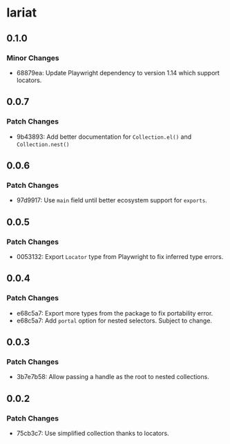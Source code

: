 # lariat

## 0.1.0

### Minor Changes

- 68879ea: Update Playwright dependency to version 1.14 which support locators.

## 0.0.7

### Patch Changes

- 9b43893: Add better documentation for `Collection.el()` and `Collection.nest()`

## 0.0.6

### Patch Changes

- 97d9917: Use `main` field until better ecosystem support for `exports`.

## 0.0.5

### Patch Changes

- 0053132: Export `Locator` type from Playwright to fix inferred type errors.

## 0.0.4

### Patch Changes

- e68c5a7: Export more types from the package to fix portability error.
- e68c5a7: Add `portal` option for nested selectors. Subject to change.

## 0.0.3

### Patch Changes

- 3b7e7b58: Allow passing a handle as the root to nested collections.

## 0.0.2

### Patch Changes

- 75cb3c7: Use simplified collection thanks to locators.
